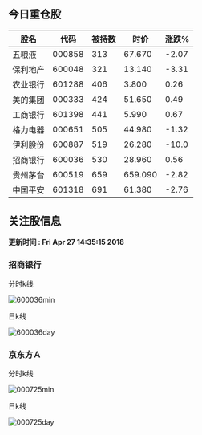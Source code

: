
## 今日重仓股 

|股名|代码|被持数|时价|涨跌%|
|---|---|---|---|---|
|五粮液|000858|313|67.670|-2.07|
|保利地产|600048|321|13.140|-3.31|
|农业银行|601288|406|3.800|0.26|
|美的集团|000333|424|51.650|0.49|
|工商银行|601398|441|5.990|0.67|
|格力电器|000651|505|44.980|-1.32|
|伊利股份|600887|519|26.280|-10.0|
|招商银行|600036|530|28.960|0.56|
|贵州茅台|600519|659|659.090|-2.82|
|中国平安|601318|691|61.380|-2.76|

## 关注股信息
**更新时间 : Fri Apr 27 14:35:15 2018**
### 招商银行 
分时k线

![600036min](http://image.sinajs.cn/newchart/min/n/sh600036.gif)

日k线

![600036day](http://image.sinajs.cn/newchart/daily/n/sh600036.gif)

### 京东方Ａ 
分时k线

![000725min](http://image.sinajs.cn/newchart/min/n/sz000725.gif)

日k线

![000725day](http://image.sinajs.cn/newchart/daily/n/sz000725.gif)
